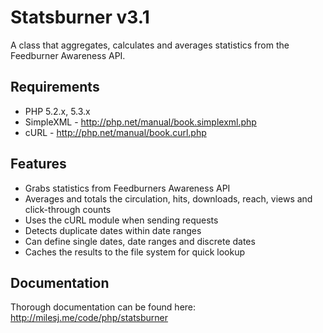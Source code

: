 # Statsburner v3.1 #

A class that aggregates, calculates and averages statistics from the Feedburner Awareness API.

## Requirements ##

* PHP 5.2.x, 5.3.x
* SimpleXML - http://php.net/manual/book.simplexml.php
* cURL - http://php.net/manual/book.curl.php

## Features ##

* Grabs statistics from Feedburners Awareness API
* Averages and totals the circulation, hits, downloads, reach, views and click-through counts
* Uses the cURL module when sending requests
* Detects duplicate dates within date ranges
* Can define single dates, date ranges and discrete dates
* Caches the results to the file system for quick lookup

## Documentation ##

Thorough documentation can be found here: http://milesj.me/code/php/statsburner
